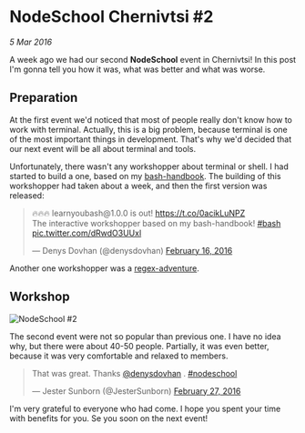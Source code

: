 # NodeSchool Chernivtsi #2

_5 Mar 2016_

A week ago we had our second **NodeSchool** event in Chernivtsi! In this post I'm gonna tell you how it was, what was better and what was worse.

## Preparation

At the first event we'd noticed that most of people really don't know how to work with terminal. Actually, this is a big problem, because terminal is one of the most important things in development. That's why we'd decided that our next event will be all about terminal and tools.

Unfortunately, there wasn't any workshopper about terminal or shell. I had started to build a one, based on my [bash-handbook][bash-handbook]. The building of this workshopper had taken about a week, and then the first version was released:

<blockquote class="twitter-tweet tw-align-center" data-lang="en"><p lang="en" dir="ltr">🔥🔥🔥 learnyoubash@1.0.0 is out! <a href="https://t.co/0acikLuNPZ">https://t.co/0acikLuNPZ</a> <br>The interactive workshopper based on my bash-handbook! <a href="https://twitter.com/hashtag/bash?src=hash">#bash</a> <a href="https://t.co/dRwdO3UUxl">pic.twitter.com/dRwdO3UUxl</a></p>&mdash; Denys Dovhan (@denysdovhan) <a href="https://twitter.com/denysdovhan/status/699648267597041665">February 16, 2016</a></blockquote>
<script async src="//platform.twitter.com/widgets.js" charset="utf-8"></script>

Another one workshopper was a [regex-adventure](regex-adventure).

## Workshop

![NodeSchool #2](https://pbs.twimg.com/media/CcOh5mvW4AA4QIW.jpg)

The second event were not so popular than previous one. I have no idea why, but there were about 40-50 people. Partially, it was even better, because it was very comfortable and relaxed to members.

<blockquote class="twitter-tweet tw-align-center" data-lang="en"><p lang="en" dir="ltr">That was great. Thanks <a href="https://twitter.com/denysdovhan">@denysdovhan</a> . <a href="https://twitter.com/hashtag/nodeschool?src=hash">#nodeschool</a></p>&mdash; Jester Sunborn (@JesterSunborn) <a href="https://twitter.com/JesterSunborn/status/703621100320718848">February 27, 2016</a></blockquote>
<script async src="//platform.twitter.com/widgets.js" charset="utf-8"></script>

I'm very grateful to everyone who had come. I hope you spent your time with benefits for you. Se you soon on the next event!

<!-- References -->

[bash-handbook]: https://git.io/bash-handbook
[regex-adventure]: https://git.io/learnyoubash
